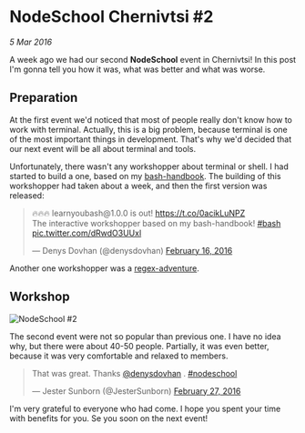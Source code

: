 # NodeSchool Chernivtsi #2

_5 Mar 2016_

A week ago we had our second **NodeSchool** event in Chernivtsi! In this post I'm gonna tell you how it was, what was better and what was worse.

## Preparation

At the first event we'd noticed that most of people really don't know how to work with terminal. Actually, this is a big problem, because terminal is one of the most important things in development. That's why we'd decided that our next event will be all about terminal and tools.

Unfortunately, there wasn't any workshopper about terminal or shell. I had started to build a one, based on my [bash-handbook][bash-handbook]. The building of this workshopper had taken about a week, and then the first version was released:

<blockquote class="twitter-tweet tw-align-center" data-lang="en"><p lang="en" dir="ltr">🔥🔥🔥 learnyoubash@1.0.0 is out! <a href="https://t.co/0acikLuNPZ">https://t.co/0acikLuNPZ</a> <br>The interactive workshopper based on my bash-handbook! <a href="https://twitter.com/hashtag/bash?src=hash">#bash</a> <a href="https://t.co/dRwdO3UUxl">pic.twitter.com/dRwdO3UUxl</a></p>&mdash; Denys Dovhan (@denysdovhan) <a href="https://twitter.com/denysdovhan/status/699648267597041665">February 16, 2016</a></blockquote>
<script async src="//platform.twitter.com/widgets.js" charset="utf-8"></script>

Another one workshopper was a [regex-adventure](regex-adventure).

## Workshop

![NodeSchool #2](https://pbs.twimg.com/media/CcOh5mvW4AA4QIW.jpg)

The second event were not so popular than previous one. I have no idea why, but there were about 40-50 people. Partially, it was even better, because it was very comfortable and relaxed to members.

<blockquote class="twitter-tweet tw-align-center" data-lang="en"><p lang="en" dir="ltr">That was great. Thanks <a href="https://twitter.com/denysdovhan">@denysdovhan</a> . <a href="https://twitter.com/hashtag/nodeschool?src=hash">#nodeschool</a></p>&mdash; Jester Sunborn (@JesterSunborn) <a href="https://twitter.com/JesterSunborn/status/703621100320718848">February 27, 2016</a></blockquote>
<script async src="//platform.twitter.com/widgets.js" charset="utf-8"></script>

I'm very grateful to everyone who had come. I hope you spent your time with benefits for you. Se you soon on the next event!

<!-- References -->

[bash-handbook]: https://git.io/bash-handbook
[regex-adventure]: https://git.io/learnyoubash
